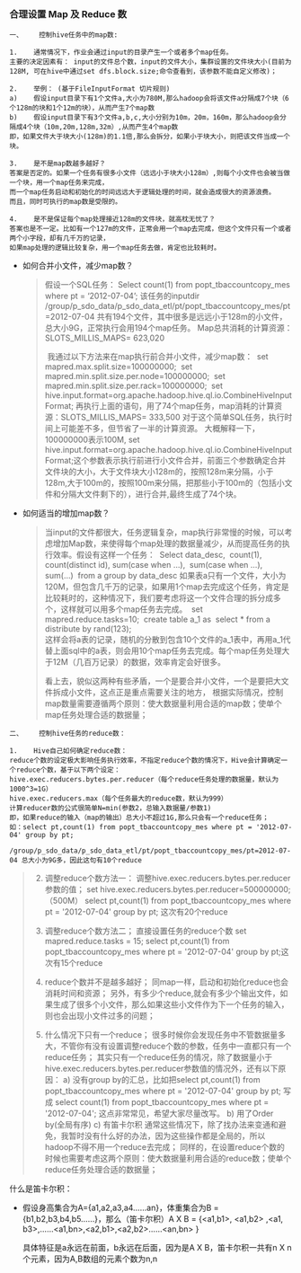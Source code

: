 ### 合理设置 Map 及 Reduce 数

~~~~
一、    控制hive任务中的map数: 

1.    通常情况下，作业会通过input的目录产生一个或者多个map任务。 
主要的决定因素有： input的文件总个数，input的文件大小，集群设置的文件块大小(目前为128M, 可在hive中通过set dfs.block.size;命令查看到，该参数不能自定义修改)；

2.    举例： (基于FileInputFormat 切片规则)
a)    假设input目录下有1个文件a,大小为780M,那么hadoop会将该文件a分隔成7个块（6个128m的块和1个12m的块），从而产生7个map数
b)    假设input目录下有3个文件a,b,c,大小分别为10m，20m，160m，那么hadoop会分隔成4个块（10m,20m,128m,32m）,从而产生4个map数
即，如果文件大于块大小(128m)的1.1倍,那么会拆分，如果小于块大小，则把该文件当成一个块。

3.    是不是map数越多越好？ 
答案是否定的。如果一个任务有很多小文件（远远小于块大小128m）,则每个小文件也会被当做一个块，用一个map任务来完成，
而一个map任务启动和初始化的时间远远大于逻辑处理的时间，就会造成很大的资源浪费。
而且，同时可执行的map数是受限的。

4.    是不是保证每个map处理接近128m的文件块，就高枕无忧了？ 
答案也是不一定。比如有一个127m的文件，正常会用一个map去完成，但这个文件只有一个或者两个小字段，却有几千万的记录，
如果map处理的逻辑比较复杂，用一个map任务去做，肯定也比较耗时。
~~~~

* 如何合并小文件，减少map数？ 

  > 假设一个SQL任务：
  >       Select count(1) from popt_tbaccountcopy_mes where pt = ‘2012-07-04’;
  >       该任务的inputdir /group/p_sdo_data/p_sdo_data_etl/pt/popt_tbaccountcopy_mes/pt=2012-07-04
  >       共有194个文件，其中很多是远远小于128m的小文件，总大小9G，正常执行会用194个map任务。
  >       Map总共消耗的计算资源： SLOTS_MILLIS_MAPS= 623,020
  >
  > ​      我通过以下方法来在map执行前合并小文件，减少map数：
  > ​      set mapred.max.split.size=100000000;
  > ​             set mapred.min.split.size.per.node=100000000;
  > ​             set mapred.min.split.size.per.rack=100000000;
  > ​             set hive.input.format=org.apache.hadoop.hive.ql.io.CombineHiveInputFormat;
  > ​           再执行上面的语句，用了74个map任务，map消耗的计算资源：SLOTS_MILLIS_MAPS= 333,500
  > ​      对于这个简单SQL任务，执行时间上可能差不多，但节省了一半的计算资源。
  > ​      大概解释一下，100000000表示100M, set hive.input.format=org.apache.hadoop.hive.ql.io.CombineHiveInputFormat;这个参数表示执行前进行小文件合并，
  > ​      前面三个参数确定合并文件块的大小，大于文件块大小128m的，按照128m来分隔，小于128m,大于100m的，按照100m来分隔，把那些小于100m的（包括小文件和分隔大文件剩下的），
  > ​      进行合并,最终生成了74个块。

* 如何适当的增加map数？  

  > ​      当input的文件都很大，任务逻辑复杂，map执行非常慢的时候，可以考虑增加Map数，来使得每个map处理的数据量减少，从而提高任务的执行效率。
  > ​      假设有这样一个任务：
  > ​      Select data_desc,
  > ​          count(1),
  > ​          count(distinct id),
  > ​          sum(case when …),
  > ​          sum(case when ...),
  > ​          sum(…)
  > ​     from a group by data_desc
  > ​            如果表a只有一个文件，大小为120M，但包含几千万的记录，如果用1个map去完成这个任务，肯定是比较耗时的，这种情况下，我们要考虑将这一个文件合理的拆分成多个，
  > ​            这样就可以用多个map任务去完成。
  > ​            set mapred.reduce.tasks=10;
  > ​            create table a_1 as 
  > ​            select * from a 
  > ​            distribute by rand(123); 
  > ​            
  > ​            这样会将a表的记录，随机的分散到包含10个文件的a_1表中，再用a_1代替上面sql中的a表，则会用10个map任务去完成。
  > ​            每个map任务处理大于12M（几百万记录）的数据，效率肯定会好很多。
  >
  >   看上去，貌似这两种有些矛盾，一个是要合并小文件，一个是要把大文件拆成小文件，这点正是重点需要关注的地方，
  >   根据实际情况，控制map数量需要遵循两个原则：使大数据量利用合适的map数；使单个map任务处理合适的数据量；

~~~~
二、    控制hive任务的reduce数： 

1.    Hive自己如何确定reduce数： 
reduce个数的设定极大影响任务执行效率，不指定reduce个数的情况下，Hive会计算确定一个reduce个数，基于以下两个设定：
hive.exec.reducers.bytes.per.reducer（每个reduce任务处理的数据量，默认为1000^3=1G） 
hive.exec.reducers.max（每个任务最大的reduce数，默认为999）
计算reducer数的公式很简单N=min(参数2，总输入数据量/参数1)
即，如果reduce的输入（map的输出）总大小不超过1G,那么只会有一个reduce任务；
如：select pt,count(1) from popt_tbaccountcopy_mes where pt = '2012-07-04' group by pt; 
            /group/p_sdo_data/p_sdo_data_etl/pt/popt_tbaccountcopy_mes/pt=2012-07-04 总大小为9G多，因此这句有10个reduce
~~~~

> 2.    调整reduce个数方法一： 
>       调整hive.exec.reducers.bytes.per.reducer参数的值；
>       set hive.exec.reducers.bytes.per.reducer=500000000; （500M）
>       select pt,count(1) from popt_tbaccountcopy_mes where pt = '2012-07-04' group by pt; 这次有20个reduce
>
> 3.    调整reduce个数方法二； 直接设置任务的reduce个数
>       set mapred.reduce.tasks = 15;
>       select pt,count(1) from popt_tbaccountcopy_mes where pt = '2012-07-04' group by pt;这次有15个reduce
>
> 4.    reduce个数并不是越多越好； 
>       同map一样，启动和初始化reduce也会消耗时间和资源；
>       另外，有多少个reduce,就会有多少个输出文件，如果生成了很多个小文件，那么如果这些小文件作为下一个任务的输入，则也会出现小文件过多的问题；
>
> 5.    什么情况下只有一个reduce； 
>       很多时候你会发现任务中不管数据量多大，不管你有没有设置调整reduce个数的参数，任务中一直都只有一个reduce任务；
>       其实只有一个reduce任务的情况，除了数据量小于hive.exec.reducers.bytes.per.reducer参数值的情况外，还有以下原因：
>       a)    没有group by的汇总，比如把select pt,count(1) from popt_tbaccountcopy_mes where pt = '2012-07-04' group by pt; 写成 select count(1) from popt_tbaccountcopy_mes where pt = '2012-07-04';
>       这点非常常见，希望大家尽量改写。
>       b)    用了Order by(全局有序)
>       c)    有笛卡尔积
>       通常这些情况下，除了找办法来变通和避免，我暂时没有什么好的办法，因为这些操作都是全局的，所以hadoop不得不用一个reduce去完成；
>       同样的，在设置reduce个数的时候也需要考虑这两个原则：使大数据量利用合适的reduce数；使单个reduce任务处理合适的数据量；

什么是笛卡尔积：

* 假设身高集合为A={a1,a2,a3,a4……an}，体重集合为B = {b1,b2,b3,b4,b5……}，那么（笛卡尔积）A X B = {<a1,b1>, <a1,b2> ,<a1, b3>,……<a1,bn>,<a2,b1>,<a2,b2>……<an,bn> }

  具体特征是a永远在前面，b永远在后面，因为是A X B，笛卡尔积一共有n X n 个元素，因为A,B数组的元素个数为n,n